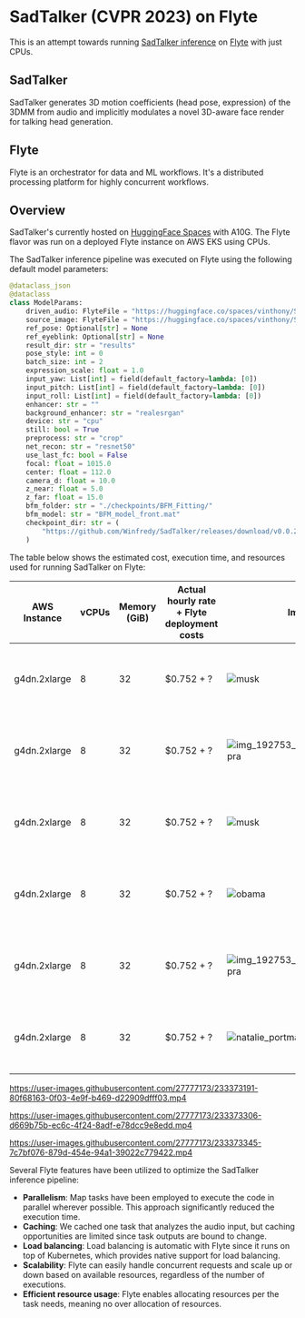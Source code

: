 # SadTalker (CVPR 2023) on Flyte

This is an attempt towards running [SadTalker inference](https://github.com/Winfredy/SadTalker) on [Flyte](https://github.com/flyteorg/flyte) with just CPUs.

## SadTalker
SadTalker generates 3D motion coefficients (head pose, expression) of the 3DMM from audio and implicitly modulates a novel 3D-aware face render for talking head generation.

## Flyte
Flyte is an orchestrator for data and ML workflows. It's a distributed processing platform for highly concurrent workflows.

## Overview
SadTalker's currently hosted on [HuggingFace Spaces](https://huggingface.co/spaces/vinthony/SadTalker) with A10G.
The Flyte flavor was run on a deployed Flyte instance on AWS EKS using CPUs.

The SadTalker inference pipeline was executed on Flyte using the following default model parameters:

```python
@dataclass_json
@dataclass
class ModelParams:
    driven_audio: FlyteFile = "https://huggingface.co/spaces/vinthony/SadTalker/raw/main/examples/driven_audio/bus_chinese.wav"
    source_image: FlyteFile = "https://huggingface.co/spaces/vinthony/SadTalker/raw/main/examples/source_image/full_body_2.png"
    ref_pose: Optional[str] = None
    ref_eyeblink: Optional[str] = None
    result_dir: str = "results"
    pose_style: int = 0
    batch_size: int = 2
    expression_scale: float = 1.0
    input_yaw: List[int] = field(default_factory=lambda: [0])
    input_pitch: List[int] = field(default_factory=lambda: [0])
    input_roll: List[int] = field(default_factory=lambda: [0])
    enhancer: str = ""
    background_enhancer: str = "realesrgan"
    device: str = "cpu"
    still: bool = True
    preprocess: str = "crop"
    net_recon: str = "resnet50"
    use_last_fc: bool = False
    focal: float = 1015.0
    center: float = 112.0
    camera_d: float = 10.0
    z_near: float = 5.0
    z_far: float = 15.0
    bfm_folder: str = "./checkpoints/BFM_Fitting/"
    bfm_model: str = "BFM_model_front.mat"
    checkpoint_dir: str = (
        "https://github.com/Winfredy/SadTalker/releases/download/v0.0.2"
    )
```

The table below shows the estimated cost, execution time, and resources used for running SadTalker on Flyte:

| AWS Instance | vCPUs | Memory (GiB) | Actual hourly rate + Flyte deployment costs | Image | Audio | Model Params | Execution time | Estimated cost |
| ------------ | ----- | ------------ | ------------------------------------------- | ----- | ----- | ------------ | -------------- | -------------- |
| g4dn.2xlarge | 8 | 32 | $0.752 + ? | ![musk](https://user-images.githubusercontent.com/27777173/233367190-ffed7947-06ec-4609-baad-742ede1327b2.jpg) | [![silky-radio-wave](https://user-images.githubusercontent.com/27777173/233053068-eebe0578-069e-49b2-8041-5bfe1ab915c4.png)](https://huggingface.co/spaces/vinthony/SadTalker/blob/main/examples/driven_audio/bus_chinese.wav) (3 sec) | Default args | 6m 43s [Flyte Demo Link](https://development.uniondemo.run/console/projects/flytesnacks/domains/development/executions/ax2lhdnvh4kxrczrnshq?duration=all) |  |
| g4dn.2xlarge | 8 | 32 | $0.752 + ? | ![img_192753_actorpriyankachopra](https://user-images.githubusercontent.com/27777173/233068635-afb950e4-1e04-45af-8e7b-5193a164f5ac.jpg) | [![silky-radio-wave](https://user-images.githubusercontent.com/27777173/233053068-eebe0578-069e-49b2-8041-5bfe1ab915c4.png)](https://huggingface.co/spaces/vinthony/SadTalker/blob/main/examples/driven_audio/chinese_news.wav) (8 sec) | Default args | 10m 39s [Flyte Demo Link](https://development.uniondemo.run/console/projects/flytesnacks/domains/development/executions/ajbrc7npzgjhmm6wczwj?duration=all) | |
| g4dn.2xlarge | 8 | 32 | $0.752 + ? | ![musk](https://user-images.githubusercontent.com/27777173/233367190-ffed7947-06ec-4609-baad-742ede1327b2.jpg) | [![silky-radio-wave](https://user-images.githubusercontent.com/27777173/233053068-eebe0578-069e-49b2-8041-5bfe1ab915c4.png)](https://huggingface.co/datasets/Samhita/SadTalkerData/resolve/main/ariana-grande-7-rings-official-video_23QmiYfu.wav) (1 min) | Still + Preprocess=Full | | |
| g4dn.2xlarge | 8 | 32 | $0.752 + ? | ![obama](https://user-images.githubusercontent.com/27777173/233065578-cd284886-a756-4323-a404-edcdd62b47b6.jpg) | [![silky-radio-wave](https://user-images.githubusercontent.com/27777173/233053068-eebe0578-069e-49b2-8041-5bfe1ab915c4.png)](https://huggingface.co/spaces/vinthony/SadTalker/resolve/main/examples/driven_audio/RD_Radio31_000.wav) (8 sec) | Still=False + Preprocess=Full | | |
| g4dn.2xlarge | 8 | 32 | $0.752 + ? | ![img_192753_actorpriyankachopra](https://user-images.githubusercontent.com/27777173/233068635-afb950e4-1e04-45af-8e7b-5193a164f5ac.jpg) | [![silky-radio-wave](https://user-images.githubusercontent.com/27777173/233053068-eebe0578-069e-49b2-8041-5bfe1ab915c4.png)](https://huggingface.co/spaces/vinthony/SadTalker/blob/main/examples/driven_audio/chinese_news.wav) (8 sec) | Still + Enhancer + Preprocess=Full | 20m 41s [Flyte Demo Link](https://development.uniondemo.run/console/projects/flytesnacks/domains/development/executions/apcp6chj45sj7ph9jtz4?duration=all) | |
| g4dn.2xlarge | 8 | 32 | $0.752 + ? | ![natalie_portman](https://huggingface.co/datasets/Samhita/SadTalkerData/resolve/main/edPU5HxncLWa1YkgRPNkSd68ONG.jpg) | [![silky-radio-wave](https://user-images.githubusercontent.com/27777173/233053068-eebe0578-069e-49b2-8041-5bfe1ab915c4.png)](https://huggingface.co/datasets/Samhita/SadTalkerData/resolve/main/selena-gomez-fetish-feat-gucci-mane-audiosongin_tWOqVEIL.mp3) (12 sec) | Still=False + Enhancer + Preprocess=Full | | |



https://user-images.githubusercontent.com/27777173/233373191-80f68163-0f03-4e9f-b469-d22909dfff03.mp4



https://user-images.githubusercontent.com/27777173/233373306-d669b75b-ec6c-4f24-8adf-e78dcc9e8edd.mp4



https://user-images.githubusercontent.com/27777173/233373345-7c7bf076-879d-454e-94a1-39022c779422.mp4




Several Flyte features have been utilized to optimize the SadTalker inference pipeline:

- **Parallelism**: Map tasks have been employed to execute the code in parallel wherever possible. This approach significantly reduced the execution time.
- **Caching**: We cached one task that analyzes the audio input, but caching opportunities are limited since task outputs are bound to change.
- **Load balancing**: Load balancing is automatic with Flyte since it runs on top of Kubernetes, which provides native support for load balancing.
- **Scalability**: Flyte can easily handle concurrent requests and scale up or down based on available resources, regardless of the number of executions.
- **Efficient resource usage**: Flyte enables allocating resources per the task needs, meaning no over allocation of resources.
